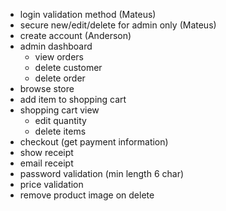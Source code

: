 - login validation method (Mateus)
- secure new/edit/delete for admin only (Mateus)
- create account (Anderson)
- admin dashboard
  - view orders
  - delete customer
  - delete order
- browse store
- add item to shopping cart
- shopping cart view
  - edit quantity
  - delete items
- checkout (get payment information)
- show receipt
- email receipt
- password validation (min length 6 char)
- price validation
- remove product image on delete